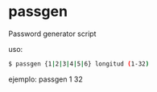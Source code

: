 # passgen

Password generator script

uso:
```bash
$ passgen {1|2|3|4|5|6} longitud (1-32) 
```

ejemplo:
passgen 1 32

